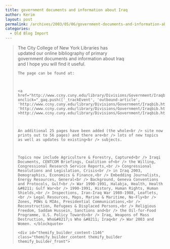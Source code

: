 ```yaml
---
title: government documents and information about Iraq
author: Kerim
layout: post
permalink: /archives/2003/05/06/government-documents-and-information-about-iraq/
categories:
  - Old Blog Import
---
```


>   The City College of New York Libraries has<br /> updated our online bibliography of primary<br /> government documents and information about Iraq<br /> and I hope you will find it useful. 
>   
>   
>     The page can be found at:
>   
>   
>   
>     <a href="http://www.ccny.cuny.edu/library/Divisions/Government/Iraqbib.html" onclick="_gaq.push(['_trackEvent', 'outbound-article', 'http://www.ccny.cuny.edu/library/Divisions/Government/Iraqbib.html', 'http://www.ccny.cuny.edu/library/Divisions/Government/Iraqbib.html']);" >http://www.ccny.cuny.edu/library/Divisions/Government/Iraqbib.html</a>
>   
>   
>   
>     An additional 25 pages have been added (the whole<br /> site now prints out to 56 pages) and there are<br /> lots of new topics as well as updates to existing<br /> subjects.
>   
>   
>   
>     Topics now include Agriculture & Forestry, Captured<br /> Iraqi Documents, CENTCOM Briefings, Coalition of<br /> the Willing, Congressional Research Service Reports,<br /> Congressional Resolutions and Legislation, Crisis<br /> in Iraq 2003, Demographics, Economics & Finance,<br /> Embedding Journalists, Energy Resources, General<br /> Background, Geneva Conventions and Protocols, Gulf<br /> War 1990-1991, Halabja, Health, Health &#8211; Gulf War<br /> 1990-1991, History, Human Rights, Human Shields,<br /> Inspections, Iran-Iraq War 1980-1988, Leaflets,<br /> Legal Resources, Maps, Marine & Maritime, No-Fly<br /> Zones, POWs & MIAs, Presidential Communications,<br /> Reconstruction, Refugees & Displaced Persons,<br /> Religious Freedom, Saddam Hussein, Sanctions and<br /> the Oil-for-Food Programme, U.S. Policy Towards<br /> Iraq, Weapons of Mass Destruction, Who&#8217;s Who &#8211; Iraq<br /> War 2003 and Women. </blockquote> 
>     
>     <div id="themify_builder_content-1146" class="themify_builder_content themify_builder themify_builder_front">
>
>     
>     
>    
